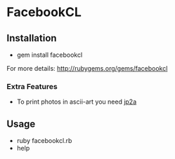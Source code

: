 FacebookCL
==========

Installation
------------

*  gem install facebookcl

For more details: http://rubygems.org/gems/facebookcl

### Extra Features ###

*  To print photos in ascii-art you need [jp2a](http://csl.sublevel3.org/jp2a/)

Usage
-----

*  ruby facebookcl.rb
*  help
